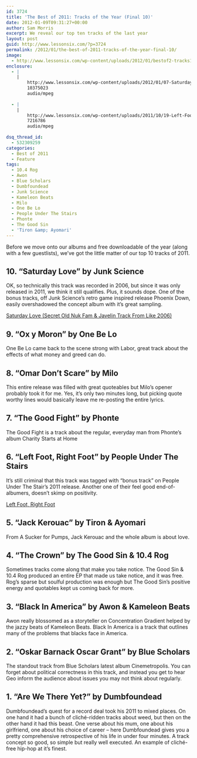 ```yaml
---
id: 3724
title: 'The Best of 2011: Tracks of the Year (Final 10)'
date: 2012-01-09T09:31:27+00:00
author: Sam Morris
excerpt: We reveal our top ten tracks of the last year
layout: post
guid: http://www.lessonsix.com/?p=3724
permalink: /2012/01/the-best-of-2011-tracks-of-the-year-final-10/
image:
  - http://www.lessonsix.com/wp-content/uploads/2012/01/bestof2-tracks10.jpg
enclosure:
  - |
    |
        http://www.lessonsix.com/wp-content/uploads/2012/01/07-Saturday-Love-Secret-Old-Nuk-Fam-Javelin-Track-From-Like-2006.mp3
        10375023
        audio/mpeg
        
  - |
    |
        http://www.lessonsix.com/wp-content/uploads/2011/10/19-Left-Foot-Right-Foot-PL70-Exclusive.mp3
        7216786
        audio/mpeg
        
dsq_thread_id:
  - 532309259
categories:
  - Best of 2011
  - Feature
tags:
  - 10.4 Rog
  - Awon
  - Blue Scholars
  - Dumbfoundead
  - Junk Science
  - Kameleon Beats
  - Milo
  - One Be Lo
  - People Under The Stairs
  - Phonte
  - The Good Sin
  - 'Tiron &amp; Ayomari'
---
```

Before we move onto our albums and free downloadable of the year (along with a few guestlists), we&#8217;ve got the little matter of our top 10 tracks of 2011.

<!--more-->

## 10. &#8220;Saturday Love&#8221; by Junk Science

OK, so technically this track was recorded in 2006, but since it was only released in 2011, we think it still qualifies. Plus, it sounds dope. One of the bonus tracks, off Junk Science&#8217;s retro game inspired release Phoenix Down, easily overshadowed the concept album with it&#8217;s great sampling.

[Saturday Love (Secret Old Nuk Fam &#038; Javelin Track From Like 2006)](http://www.lessonsix.com/wp-content/uploads/2012/01/07-Saturday-Love-Secret-Old-Nuk-Fam-Javelin-Track-From-Like-2006.mp3)

## 9. &#8220;Ox y Moron&#8221; by One Be Lo

One Be Lo came back to the scene strong with Labor, great track about the effects of what money and greed can do.



## 8. &#8220;Omar Don&#8217;t Scare&#8221; by Milo

This entire release was filled with great quoteables but Milo&#8217;s opener probably took it for me. Yes, it&#8217;s only two minutes long, but picking quote worthy lines would basically leave me re-posting the entire lyrics. 



## 7. &#8220;The Good Fight&#8221; by Phonte

The Good Fight is a track about the regular, everyday man from Phonte’s album Charity Starts at Home



## 6. &#8220;Left Foot, Right Foot&#8221; by People Under The Stairs

It&#8217;s still criminal that this track was tagged with &#8220;bonus track&#8221; on People Under The Stair&#8217;s 2011 release. Another one of their feel good end-of-albumers, doesn&#8217;t skimp on positivity.

[Left Foot, Right Foot](http://www.lessonsix.com/wp-content/uploads/2011/10/19-Left-Foot-Right-Foot-PL70-Exclusive.mp3)

## 5. &#8220;Jack Kerouac&#8221; by Tiron & Ayomari

From A Sucker for Pumps, Jack Kerouac and the whole album is about love.



## 4. &#8220;The Crown&#8221; by The Good Sin & 10.4 Rog

Sometimes tracks come along that make you take notice. The Good Sin &#038; 10.4 Rog produced an entire EP that made us take notice, and it was free. Rog&#8217;s sparse but soulful production was enough but The Good Sin&#8217;s positive energy and quotables kept us coming back for more.



## 3. &#8220;Black In America&#8221; by Awon & Kameleon Beats

Awon really blossomed as a storyteller on Concentration Gradient helped by the jazzy beats of Kameleon Beats. Black In America is a track that outlines many of the problems that blacks face in America.



## 2. &#8220;Oskar Barnack Oscar Grant&#8221; by Blue Scholars

The standout track from Blue Scholars latest album Cinemetropolis. You can forget about political correctness in this track, and instead you get to hear Geo inform the audience about issues you may not think about regularly.



## 1. &#8220;Are We There Yet?&#8221; by Dumbfoundead

Dumbfoundead&#8217;s quest for a record deal took his 2011 to mixed places. On one hand it had a bunch of cliché-ridden tracks about weed, but then on the other hand it had this beast. One verse about his mum, one about his girlfriend, one about his choice of career &#8211; here Dumbfoundead gives you a pretty comprehensive retrospective of his life in under four minutes. A track concept so good, so simple but really well executed. An example of cliché-free hip-hop at it&#8217;s finest.